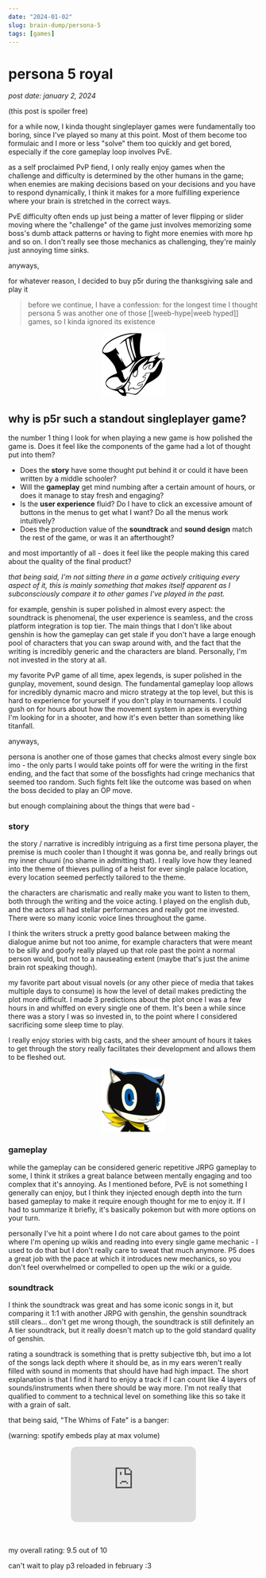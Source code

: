 ```yaml
---
date: "2024-01-02"
slug: brain-dump/persona-5
tags: [games]
---
```


# persona 5 royal

_post date: january 2, 2024_

(this post is spoiler free)

for a while now, I kinda thought singleplayer games were fundamentally too boring, since I've played so many at this point. Most of them become too formulaic and I more or less "solve" them too quickly and get bored, especially if the core gameplay loop involves PvE. 

as a self proclaimed PvP fiend, I only really enjoy games when the challenge and difficulty is determined by the other humans in the game; when enemies are making decisions based on your decisions and you have to respond dynamically, I think it makes for a more fulfilling experience where your brain is stretched in the correct ways. 

PvE difficulty often ends up just being a matter of lever flipping or slider moving where the "challenge" of the game just involves memorizing some boss's dumb attack patterns or having to fight more enemies with more hp and so on. I don't really see those mechanics as challenging, they're mainly just annoying time sinks.

anyways,

for whatever reason, I decided to buy p5r during the thanksgiving sale and play it

> before we continue, I have a confession: for the longest time I thought persona 5 was another one of those [[weeb-hype|weeb hyped]] games, so I kinda ignored its existence

<center><img src="/images/p5logo.png" width="128" height="128" alt="p5logo"></center>

## why is p5r such a standout singleplayer game?

the number 1 thing I look for when playing a new game is how polished the game is. Does it feel like the components of the game had a lot of thought put into them? 

- Does the **story** have some thought put behind it or could it have been written by a middle schooler?
- Will the **gameplay** get mind numbing after a certain amount of hours, or does it manage to stay fresh and engaging?
- Is the **user experience** fluid? Do I have to click an excessive amount of buttons in the menus to get what I want? Do all the menus work intuitively?
- Does the production value of the **soundtrack** and **sound design** match the rest of the game, or was it an afterthought?

and most importantly of all - does it feel like the people making this cared about the quality of the final product?

*that being said, I'm not sitting there in a game actively critiquing every aspect of it, this is mainly something that makes itself apparent as I subconsciously compare it to other games I've played in the past.*

for example, genshin is super polished in almost every aspect: the soundtrack is phenomenal, the user experience is seamless, and the cross platform integration is top tier. The main things that I don't like about genshin is how the gameplay can get stale if you don't have a large enough pool of characters that you can swap around with, and the fact that the writing is incredibly generic and the characters are bland. Personally, I'm not invested in the story at all.

my favorite PvP game of all time, apex legends, is super polished in the gunplay, movement, sound design. The fundamental gameplay loop allows for incredibly dynamic macro and micro strategy at the top level, but this is hard to experience for yourself if you don't play in tournaments. I could gush on for hours about how the movement system in apex is everything I'm looking for in a shooter, and how it's even better than something like titanfall.

anyways,

persona is another one of those games that checks almost every single box imo - the only parts I would take points off for were the writing in the first ending, and the fact that some of the bossfights had cringe mechanics that seemed too random. Such fights felt like the outcome was based on when the boss decided to play an OP move.

but enough complaining about the things that were bad -

### story

the story / narrative is incredibly intriguing as a first time persona player, the premise is much cooler than I thought it was gonna be, and really brings out my inner chuuni (no shame in admitting that). I really love how they leaned into the theme of thieves pulling of a heist for ever single palace location, every location seemed perfectly tailored to the theme.

the characters are charismatic and really make you want to listen to them, both through the writing and the voice acting. I played on the english dub, and the actors all had stellar performances and really got me invested. There were so many iconic voice lines throughout the game. 

I think the writers struck a pretty good balance between making the dialogue anime but not too anime, for example characters that were meant to be silly and goofy really played up that role past the point a normal person would, but not to a nauseating extent (maybe that's just the anime brain rot speaking though).

my favorite part about visual novels (or any other piece of media that takes multiple days to consume) is how the level of detail makes predicting the plot more difficult. I made 3 predictions about the plot once I was a few hours in and whiffed on every single one of them. It's been a while since there was a story I was so invested in, to the point where I considered sacrificing some sleep time to play.

I really enjoy stories with big casts, and the sheer amount of hours it takes to get through the story really facilitates their development and allows them to be fleshed out.

<center><img src="/images/morgana.png" width="128" height="128" alt="morgana"></center>

### gameplay

while the gameplay can be considered generic repetitive JRPG gameplay to some, I think it strikes a great balance between mentally engaging and too complex that it's annoying. As I mentioned before, PvE is not something I generally can enjoy, but I think they injected enough depth into the turn based gameplay to make it require enough thought for me to enjoy it. If I had to summarize it briefly, it's basically pokemon but with more options on your turn.

personally I've hit a point where I do not care about games to the point where I'm opening up wikis and reading into every single game mechanic - I used to do that but I don't really care to sweat that much anymore. P5 does a great job with the pace at which it introduces new mechanics, so you don't feel overwhelmed or compelled to open up the wiki or a guide.

### soundtrack

I think the soundtrack was great and has some iconic songs in it, but comparing it 1:1 with another JRPG with genshin, the genshin soundtrack still clears... don't get me wrong though, the soundtrack is still definitely an A tier soundtrack, but it really doesn't match up to the gold standard quality of genshin.

rating a soundtrack is something that is pretty subjective tbh, but imo a lot of the songs lack depth where it should be, as in my ears weren't really filled with sound in moments that should have had high impact. The short explanation is that I find it hard to enjoy a track if I can count like 4 layers of sounds/instruments when there should be way more. I'm not really that qualified to comment to a technical level on something like this so take it with a grain of salt.

that being said, "The Whims of Fate" is a banger:

(warning: spotify embeds play at max volume)

<center><iframe style="border-radius:12px" src="https://open.spotify.com/embed/track/73DCreJgfFdFxVnjsMSeo4?utm_source=generator&theme=0" width="50%" height="152" frameBorder="0" allowfullscreen="" allow="autoplay; clipboard-write; encrypted-media; fullscreen; picture-in-picture" loading="lazy"></iframe></center>

&nbsp;

my overall rating: 9.5 out of 10

can't wait to play p3 reloaded in february :3


